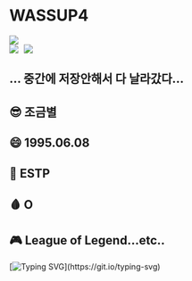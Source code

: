 # WASSUP4

<img src="https://capsule-render.vercel.app/api?type=waving&color=gradient&height=300&section=header&text=조금별&fontsize=150&animation=twinkling&fontcolor=FBEFEF" />
<div style="display: flex; align-items: center;">
    <img src="https://img.shields.io/badge/Microsoft_Office-D83B01?style=for-the-badge&logo=microsoft-office&logoColor=white" style="margin-right: 10px;"/>
    <img src="https://img.shields.io/badge/Riot_Games-D32936?style=for-the-badge&logo=riot-games&logoColor=white"/>
</div>


## ... 중간에 저장안해서 다 날라갔다...

## 😎 조금별
## 😄 1995.06.08
## 👼 ESTP
## 🩸 O
## 🎮 League of Legend...etc..

[![Typing SVG](https://readme-typing-svg.demolab.com?font=Nanum+Brush+Script&size=100&pause=1000&width=1000&height=300&lines=WASSUP+4%EA%B8%B0+%ED%99%94%EC%9D%B4%ED%8C%85!!)](https://git.io/typing-svg)
